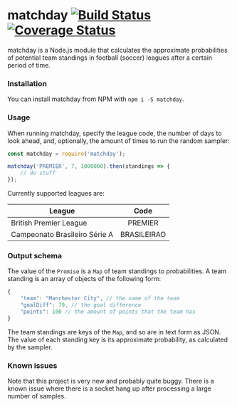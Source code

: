 # matchday [![Build Status](https://travis-ci.org/Bluefire2/matchday.svg?branch=master)](https://travis-ci.org/Bluefire2/matchday) [![Coverage Status](https://coveralls.io/repos/github/Bluefire2/matchday/badge.svg?branch=master)](https://coveralls.io/github/Bluefire2/matchday?branch=master)

matchday is a Node.js module that calculates the approximate probabilities of potential team standings in football (soccer) leagues after a certain period of time.

### Installation
You can install matchday from NPM with `npm i -S matchday`.

### Usage
 When running matchday, specify the league code, the number of days to look ahead, and, optionally, the amount of times to run the random sampler:

```javascript
const matchday = require('matchday');

matchday('PREMIER', 7, 1000000).then(standings => {
    // do stuff
});
```

Currently supported leagues are:

| League        | Code          |
| ------------- |:-------------:|
| British Premier League      | PREMIER |
| Campeonato Brasileiro Série A      | BRASILEIRAO      |

### Output schema
The value of the `Promise` is a `Map` of team standings to probabilities. A team standing is an array of objects of the following form:

```javascript
{
    "team": "Manchester City", // the name of the team
    "goalDiff": 79, // the goal difference
    "points": 100 // the amount of points that the team has
}
```

The team standings are keys of the `Map`, and so are in text form as JSON. The value of each standing key is its approximate probability, as calculated by the sampler.

### Known issues
Note that this project is very new and probably quite buggy. There is a known issue where there is a socket hang up after processing a large number of samples.
